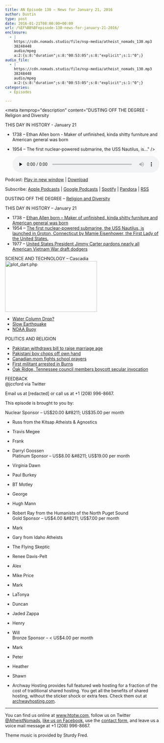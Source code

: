 ```yaml
---
title: AN Episode 130 – News for January 21, 2016
author: Dustin
type: post
date: 2016-01-21T08:00:00+00:00
url: /%EF%BB%BFepisode-130-news-for-january-21-2016/
enclosure:
  - |
    https://cdn.nomads.studio/file/nsp-media/atheist_nomads_130.mp3
    38248448
    audio/mpeg
    a:2:{s:8:"duration";s:8:"00:53:05";s:8:"explicit";s:1:"0";}
audio_file:
  - |
    https://cdn.nomads.studio/file/nsp-media/atheist_nomads_130.mp3
    38248448
    audio/mpeg
    a:2:{s:8:"duration";s:8:"00:53:05";s:8:"explicit";s:1:"0";}
categories:
  - Episodes

---
```

<div itemscope itemtype="http://schema.org/AudioObject">
  <meta itemprop="name" content="%EF%BB%BFEpisode 130 &#8211; News for January 21, 2016" />
  
  <meta itemprop="uploadDate" content="2016-01-21T01:00:00-07:00" />
  
  <meta itemprop="encodingFormat" content="audio/mpeg" />
  
  <meta itemprop="duration" content="PT53M05S" />
  
  <meta itemprop="description" content="DUSTING OFF THE DEGREE - Religion and Diversity

THIS DAY IN HISTORY - January 21
* 1738 – Ethan Allen born - Maker of unfinished, kinda shitty furniture and American general was born
* 1954 – The first nuclear-powered submarine, the USS Nautilus, is..." />
  
  <meta itemprop="contentUrl" content="https://dts.podtrac.com/redirect.mp3/cdn.nomads.studio/file/nsp-media/atheist_nomads_130.mp3" />
  
  <meta itemprop="contentSize" content="36.5" />
  </p> 
  
  <div class="powerpress_player" id="powerpress_player_8387">
    <audio class="wp-audio-shortcode" id="audio-5106-131" preload="none" style="width: 100%;" controls="controls"><source type="audio/mpeg" src="https://dts.podtrac.com/redirect.mp3/cdn.nomads.studio/file/nsp-media/atheist_nomads_130.mp3?_=131" /><a href="https://dts.podtrac.com/redirect.mp3/cdn.nomads.studio/file/nsp-media/atheist_nomads_130.mp3">https://dts.podtrac.com/redirect.mp3/cdn.nomads.studio/file/nsp-media/atheist_nomads_130.mp3</a></audio>
  </div>
</div>

<p class="powerpress_links powerpress_links_mp3">
  Podcast: <a href="https://dts.podtrac.com/redirect.mp3/cdn.nomads.studio/file/nsp-media/atheist_nomads_130.mp3" class="powerpress_link_pinw" target="_blank" title="Play in new window" onclick="return powerpress_pinw('https://htotw.com/?powerpress_pinw=5106-podcast');" rel="nofollow">Play in new window</a> | <a href="https://dts.podtrac.com/redirect.mp3/cdn.nomads.studio/file/nsp-media/atheist_nomads_130.mp3" class="powerpress_link_d" title="Download" rel="nofollow" download="atheist_nomads_130.mp3">Download</a>
</p>

<p class="powerpress_links powerpress_subscribe_links">
  Subscribe: <a href="https://podcasts.apple.com/us/podcast/humanists-take-on-the-world/id530050098?mt=2&ls=1" class="powerpress_link_subscribe powerpress_link_subscribe_itunes" target="_blank" title="Subscribe on Apple Podcasts" rel="nofollow">Apple Podcasts</a> | <a href="https://www.google.com/podcasts?feed=aHR0cDovL2F0aGVpc3Rub21hZHMubGlic3luLmNvbS9yc3M%3D" class="powerpress_link_subscribe powerpress_link_subscribe_googleplay" target="_blank" title="Subscribe on Google Podcasts" rel="nofollow">Google Podcasts</a> | <a href="https://open.spotify.com/show/3LzK2xZGike6Tc1GEMtMbr?si=LieN9SNuTpq96smuaUsH8A" class="powerpress_link_subscribe powerpress_link_subscribe_spotify" target="_blank" title="Subscribe on Spotify" rel="nofollow">Spotify</a> | <a href="https://www.pandora.com/podcast/atheist-nomads/PC:10122?corr=62071012&part=ug" class="powerpress_link_subscribe powerpress_link_subscribe_pandora" target="_blank" title="Subscribe on Pandora" rel="nofollow">Pandora</a> | <a href="https://htotw.com/feed/podcast/" class="powerpress_link_subscribe powerpress_link_subscribe_rss" target="_blank" title="Subscribe via RSS" rel="nofollow">RSS</a>
</p>

DUSTING OFF THE DEGREE &#8211; <a href="http://www.pewresearch.org/fact-tank/2015/07/27/the-most-and-least-racially-diverse-u-s-religious-groups/" target="_blank" rel="noopener">Religion and Diversity</a>

THIS DAY IN HISTORY &#8211; January 21  
* 1738 – <a href="https://en.wikipedia.org/wiki/Ethan_Allen" target="_blank" rel="noopener">Ethan Allen born &#8211; Maker of unfinished, kinda shitty furniture and American general was born</a>  
* 1954 – <a href="https://en.wikipedia.org/wiki/USS_Nautilus_(SSN-571)" target="_blank" rel="noopener">The first nuclear-powered submarine, the USS Nautilus, is launched in Groton, Connecticut by Mamie Eisenhower, the First Lady of the United States.</a>  
* 1977 – <a href="http://www.abajournal.com/magazine/article/jan._21_1977_carter_pardons_vietnam-era_draft_dodgers" target="_blank" rel="noopener">United States President Jimmy Carter pardons nearly all American Vietnam War draft dodgers</a>

SCIENCE AND TECHNOLOGY &#8211; Cascadia<a href="http://www.ndbc.noaa.gov/station_page.php?station=46404&type=0&startyear=2016&startmonth=01&startday=17&endyear=2016&endmonth=01&endday=17&submit=Submit" target="_blank" rel="noopener"><img decoding="async" loading="lazy" class="size-medium wp-image-1189 alignright" src="https://www.htotw.com/wp-content/uploads/2016/01/plot_dart.php_-300x165.png" alt="plot_dart.php" width="300" height="165" /></a>  
* <a href="https://www.superstation95.com/index.php/world/779" target="_blank" rel="noopener">Water Column Drop?</a>  
* <a href="https://pnsn.org/blog/2016/01/07/slow-earthquake-trembles-beneath-vancouver-island" target="_blank" rel="noopener">Slow Earthquake</a>  
* <a href="http://www.ndbc.noaa.gov/station_page.php?station=46404&type=0&startyear=2016&startmonth=01&startday=17&endyear=2016&endmonth=01&endday=17&submit=Submit" target="_blank" rel="noopener">NOAA Buoy</a>

POLITICS AND RELIGION  
* <a href="https://www.washingtonpost.com/news/worldviews/wp/2016/01/15/bill-banning-child-marriage-fails-in-pakistan-after-its-deemed-un-islamic/" target="_blank" rel="noopener">Pakistan withdraws bill to raise marriage age</a>  
* <a href="http://news.yahoo.com/pakistani-boy-cuts-off-own-hand-blasphemy-mistake-142348551.html" target="_blank" rel="noopener">Pakistani boy chops off own hand</a>  
* <a href="http://www.cbc.ca/news/canada/saskatchewan/banning-prayers-in-public-schools-1.3405175" target="_blank" rel="noopener">Canadian mom fights school prayers</a>  
* <a href="http://www.oregonlive.com/oregon-standoff/2016/01/protester_arrested_in_burns_dr.html" target="_blank" rel="noopener">First militant arrested in Burns</a>  
* <a href="http://www.knoxnews.com/news/local/oak-ridge-council-members-boycott-secular-invocation-292a2603-fd33-41bf-e053-0100007f1793-365065171.html" target="_blank" rel="noopener">Oak Ridge, Tennessee council members boycott secular invocation</a>

FEEDBACK  
@jccford via Twitter

Email us at [redacted] or call us at +1 (208) 996-8667.

This episode is brought to you by:

Nuclear Sponsor &#8211; US$20.00 &#8211; US$35.00 per month  
* Russ from the Kitsap Atheists & Agnostics  
* Travis Megee  
* Frank  
* Darryl Goossen  
Platinum Sponsor &#8211; US$8.00 &#8211; US$19.00 per month  
* Virginia Dawn  
* Paul Burkey  
* BT Motley  
* George  
* Hugh Mann  
* Robert Ray from the Humanists of the North Puget Sound  
Gold Sponsor &#8211; US$4.00 &#8211; US$7.00 per month  
* Mark  
* Gary from Idaho Atheists  
* The Flying Skeptic  
* Renee Davis-Pelt  
* Alex  
* Mike Price  
* Mark  
* LaTonya  
* Duncan  
* Jaded Zappa  
* Henry  
* Will  
Bronze Sponsor &#8211; < US$4.00 per month  
* Mark  
* Peter  
* Heather  
* Shawn

* Archway Hosting provides full featured web hosting for a fraction of the cost of traditional shared hosting. You get all the benefits of shared hosting, without the sticker shock or extra fees. Check them out at <a href="http://archwayhosting.com/" target="_blank" rel="noopener">archwayhosting.com</a>.

<hr width="500" />

You can find us online at <a href="https://www.htotw.com/" target="_blank" rel="noopener">www.htotw.com</a>, follow us on Twitter <a href="https://htotw.com/twitter" target="_blank" rel="noopener">@AtheistNomads</a>, <a href="https://htotw.com/facebook" target="_blank" rel="noopener">like us on Facebook</a>, use the [contact form](https://htotw.com/contact), and leave us a voice mail message at +1 (208) 996-8667.

Theme music is provided by Sturdy Fred.